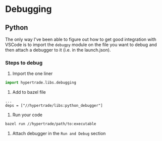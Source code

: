# Debugging

## Python

The only way I've been able to figure out how to get good integration with VSCode is to import the `debugpy` module on the file you want to debug and then attach a debugger to it (i.e. in the launch.json).

### Steps to debug

1. Import the one liner

```python
import hypertrade.libs.debugging
```

1. Add to bazel file

```bazel
...
deps = ["//hypertrade/libs:python_debugger"]
```

1. Run your code

```bash
bazel run //hypertrade/path/to:executable
```

1. Attach debugger in the `Run and Debug` section
